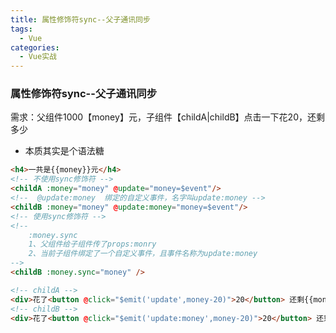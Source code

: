 ```yaml
---
title: 属性修饰符sync--父子通讯同步
tags:
  - Vue
categories:
  - Vue实战
---
```




### 属性修饰符sync--父子通讯同步

需求：父组件1000【money】元，子组件【childA|childB】点击一下花20，还剩多少

+ 本质其实是个语法糖

```html
<h4>一共是{{money}}元</h4>
<!-- 不使用sync修饰符 -->
<childA :money="money" @update="money=$event"/>  
<!--  @update:money  绑定的自定义事件，名字叫update:money -->
<childB :money="money" @update:money="money=$event"/>  
<!-- 使用sync修饰符 -->
<!-- 
    :money.sync
    1、父组件给子组件传了props:monry
    2、当前子组件绑定了一个自定义事件，且事件名称为update:money
-->
<childB :money.sync="money" />
```

```html
<!-- childA -->
<div>花了<button @click="$emit('update',money-20)">20</button> 还剩{{money}}</div>
<!-- childB -->
<div>花了<button @click="$emit('update:money',money-20)">20</button> 还剩{{money}}</div>
```





